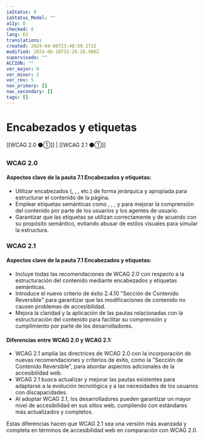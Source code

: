 ```yaml
---
iaStatus: 0
iaStatus_Model: ""
a11y: 0
checked: 0
lang: ES
translations: 
created: 2024-04-06T23:48:59.172Z
modified: 2024-06-10T15:26:26.966Z
supervisado: ""
ACCION: ""
ver_major: 0
ver_minor: 2
ver_rev: 5
nav_primary: []
nav_secondary: []
tags: []
---
```

# Encabezados y etiquetas

[[WCAG 2.0 ⚫①]] | [[WCAG 2.1 ⚫①]]

### WCAG 2.0

#### Aspectos clave de la pauta 7.1 Encabezados y etiquetas:
- Utilizar encabezados (, , , etc.) de forma jerárquica y apropiada para estructurar el contenido de la página.
- Emplear etiquetas semánticas como , , ,  y  para mejorar la comprensión del contenido por parte de los usuarios y los agentes de usuario.
- Garantizar que las etiquetas se utilizan correctamente y de acuerdo con su propósito semántico, evitando abusar de estilos visuales para simular la estructura.

### WCAG 2.1

#### Aspectos clave de la pauta 7.1 Encabezados y etiquetas:
- Incluye todas las recomendaciones de WCAG 2.0 con respecto a la estructuración del contenido mediante encabezados y etiquetas semánticas.
- Introduce el nuevo criterio de éxito 2.4.10 "Sección de Contenido Reversible" para garantizar que las modificaciones de contenido no causen problemas de accesibilidad.
- Mejora la claridad y la aplicación de las pautas relacionadas con la estructuración del contenido para facilitar su comprensión y cumplimiento por parte de los desarrolladores.

#### Diferencias entre WCAG 2.0 y WCAG 2.1:
- WCAG 2.1 amplía las directrices de WCAG 2.0 con la incorporación de nuevas recomendaciones y criterios de éxito, como la "Sección de Contenido Reversible", para abordar aspectos adicionales de la accesibilidad web.
- WCAG 2.1 busca actualizar y mejorar las pautas existentes para adaptarse a la evolución tecnológica y a las necesidades de los usuarios con discapacidades.
- Al adoptar WCAG 2.1, los desarrolladores pueden garantizar un mayor nivel de accesibilidad en sus sitios web, cumpliendo con estándares más actualizados y completos. 

Estas diferencias hacen que WCAG 2.1 sea una versión más avanzada y completa en términos de accesibilidad web en comparación con WCAG 2.0.
